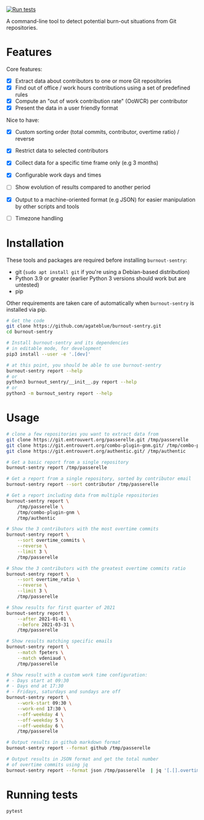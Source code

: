 [![Run tests](https://github.com/agateblue/burnout-sentry/actions/workflows/tests.yml/badge.svg)](https://github.com/agateblue/burnout-sentry/actions/workflows/tests.yml)

A command-line tool to detect potential burn-out situations from Git repositories.

# Features

Core features:

- [x] Extract data about contributors to one or more Git repositories
- [x] Find out of office / work hours contributions using a set of predefined rules
- [x] Compute an "out of work contribution rate" (OoWCR) per contributor
- [x] Present the data in a user friendly format

Nice to have:

- [x] Custom sorting order (total commits, contributor, overtime ratio) / reverse
- [x] Restrict data to selected contributors
- [x] Collect data for a specific time frame only (e.g 3 months)
- [x] Configurable work days and times
- [ ] Show evolution of results compared to another period
- [x] Output to a machine-oriented format (e.g JSON) for easier manipulation by other scripts and tools
- [ ] Timezone handling


# Installation

These tools and packages are required before installing `burnout-sentry`:

- git (`sudo apt install git` if you're using a Debian-based distribution)
- Python 3.9 or greater (earlier Python 3 versions should work but are untested)
- pip

Other requirements are taken care of automatically when `burnout-sentry` is installed via pip.

```bash
# Get the code
git clone https://github.com/agateblue/burnout-sentry.git
cd burnout-sentry

# Install burnout-sentry and its dependencies
# in editable mode, for development
pip3 install --user -e '.[dev]'

# at this point, you should be able to use burnout-sentry
burnout-sentry report --help
# or
python3 burnout_sentry/__init__.py report --help
# or
python3 -m burnout_sentry report --help
```

# Usage

```bash
# clone a few repositories you want to extract data from
git clone https://git.entrouvert.org/passerelle.git /tmp/passerelle
git clone https://git.entrouvert.org/combo-plugin-gnm.git/ /tmp/combo-plugin-gnm
git clone https://git.entrouvert.org/authentic.git/ /tmp/authentic

# Get a basic report from a single repository
burnout-sentry report /tmp/passerelle

# Get a report from a single repository, sorted by contributor email
burnout-sentry report --sort contributor /tmp/passerelle

# Get a report including data from multiple repositories
burnout-sentry report \
    /tmp/passerelle \
    /tmp/combo-plugin-gnm \
    /tmp/authentic

# Show the 3 contributors with the most overtime commits
burnout-sentry report \
    --sort overtime_commits \
    --reverse \
    --limit 3 \
    /tmp/passerelle 

# Show the 3 contributors with the greatest overtime commits ratio
burnout-sentry report \
    --sort overtime_ratio \
    --reverse \
    --limit 3 \
    /tmp/passerelle 

# Show results for first quarter of 2021
burnout-sentry report \
    --after 2021-01-01 \
    --before 2021-03-31 \
    /tmp/passerelle 

# Show results matching specific emails
burnout-sentry report \
    --match fpeters \
    --match vdeniaud \
    /tmp/passerelle 

# Show result with a custom work time configuration:
# - Days start at 09:30
# - Days end at 17:30
# - Fridays, saturdays and sundays are off
burnout-sentry report \
    --work-start 09:30 \
    --work-end 17:30 \
    --off-weekday 4 \
    --off-weekday 5 \
    --off-weekday 6 \
    /tmp/passerelle 

# Output results in github markdown format
burnout-sentry report --format github /tmp/passerelle 

# Output results in JSON format and get the total number
# of overtime commits using jq
burnout-sentry report --format json /tmp/passerelle  | jq '[.[].overtime_commits] | add'
```

# Running tests

```bash
pytest
```
